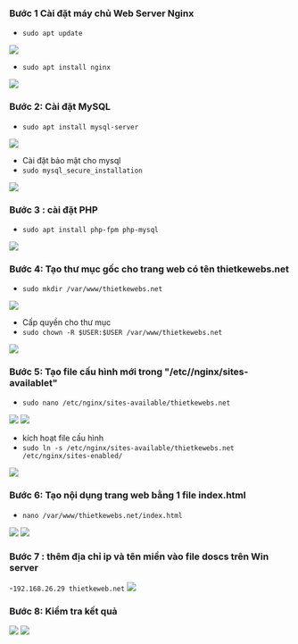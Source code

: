 ### Bước 1 Cài đặt máy chủ Web Server Nginx
- `sudo apt update`
<img src="../img/t1.png">

- `sudo apt install nginx`
<img src="../img/t2.png">

### Bước 2: Cài đặt MySQL 
- `sudo apt install mysql-server`
<img src="../img/t3.png">

- Cài đặt bảo mật cho mysql
- `sudo mysql_secure_installation`
<img src="../img/t4.png">

### Bước 3 : cài đặt PHP
- `sudo apt install php-fpm php-mysql`
<img src="../img/t5.png">

### Bước 4: Tạo thư mục gốc cho trang web có tên thietkewebs.net
- `sudo mkdir /var/www/thietkewebs.net`
<img src="../img/t6.png">


- Cấp quyền cho thư mục
- `sudo chown -R $USER:$USER /var/www/thietkewebs.net`
<img src="../img/t7.png">

### Bước 5: Tạo file cấu hình mới trong "/etc//nginx/sites-availablet"
- `sudo nano /etc/nginx/sites-available/thietkewebs.net`
<img src="../img/t8.png">
<img src="../img/t9.png">

- kích hoạt file cấu hình 
- `sudo ln -s /etc/nginx/sites-available/thietkewebs.net /etc/nginx/sites-enabled/`
<img src="../img/t10.png">

### Bước 6: Tạo nội dụng trang web bằng 1 file index.html
- `nano /var/www/thietkewebs.net/index.html`
<img src="../img/t11.png">
<img src="../img/t12.png">

### Bước 7 : thêm địa chỉ ip và tên miền vào file doscs trên Win server 
-`192.168.26.29 thietkeweb.net`
<img src="../img/t13.png">

### Bước 8: Kiểm tra kết quả 
<img src="../img/t14.png">
<img src="../img/t15.png">